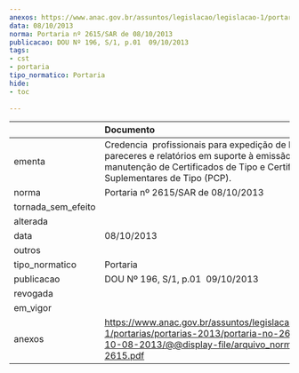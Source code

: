 ```yaml
---
anexos: https://www.anac.gov.br/assuntos/legislacao/legislacao-1/portarias/portarias-2013/portaria-no-2615-sar-de-10-08-2013/@@display-file/arquivo_norma/PA2013-2615.pdf
data: 08/10/2013
norma: Portaria nº 2615/SAR de 08/10/2013
publicacao: DOU Nº 196, S/1, p.01  09/10/2013
tags:
- cst
- portaria
tipo_normatico: Portaria
hide: 
- toc 
 
---
```


|                    | Documento                                                                                                                                                                       |
|:-------------------|:--------------------------------------------------------------------------------------------------------------------------------------------------------------------------------|
| ementa             | Credencia  profissionais para expedição de laudos, pareceres e relatórios em suporte à emissão e manutenção de Certificados de Tipo e Certificados Suplementares de Tipo (PCP). |
| norma              | Portaria nº 2615/SAR de 08/10/2013                                                                                                                                              |
| tornada_sem_efeito |                                                                                                                                                                                 |
| alterada           |                                                                                                                                                                                 |
| data               | 08/10/2013                                                                                                                                                                      |
| outros             |                                                                                                                                                                                 |
| tipo_normatico     | Portaria                                                                                                                                                                        |
| publicacao         | DOU Nº 196, S/1, p.01  09/10/2013                                                                                                                                               |
| revogada           |                                                                                                                                                                                 |
| em_vigor           |                                                                                                                                                                                 |
| anexos             | https://www.anac.gov.br/assuntos/legislacao/legislacao-1/portarias/portarias-2013/portaria-no-2615-sar-de-10-08-2013/@@display-file/arquivo_norma/PA2013-2615.pdf               |